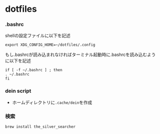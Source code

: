 # dotfiles
### .bashrc
shellの設定ファイルに以下を記述
```~/.bashrc
export XDG_CONFIG_HOME=~/dotfiles/.config
```
もし.bashrcが読み込まれなければターミナル起動時に.bashrcを読み込むように以下を記述
```~/.bash_profile
if [ -f ~/.bashrc ] ; then
. ~/.bashrc
fi
```
### dein script
- ホームディレクトリに```.cache/dein```を作成
### 検索
```
brew install the_silver_searcher
```
